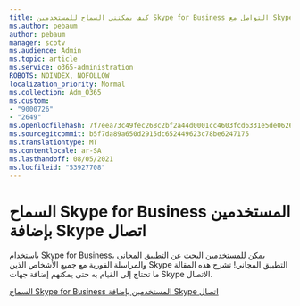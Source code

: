 ```yaml
---
title: كيف يمكنني السماح للمستخدمين Skype for Business التواصل مع Skype المستخدمين
ms.author: pebaum
author: pebaum
manager: scotv
ms.audience: Admin
ms.topic: article
ms.service: o365-administration
ROBOTS: NOINDEX, NOFOLLOW
localization_priority: Normal
ms.collection: Adm_O365
ms.custom:
- "9000726"
- "2649"
ms.openlocfilehash: 7f7eea73c49fec268c2bf2a44d0001cc4603fcd6331e5de0626862389f7cc04d
ms.sourcegitcommit: b5f7da89a650d2915dc652449623c78be6247175
ms.translationtype: MT
ms.contentlocale: ar-SA
ms.lasthandoff: 08/05/2021
ms.locfileid: "53927708"
---
```

# <a name="let-skype-for-business-users-add-skype-contacts"></a>السماح Skype for Business المستخدمين بإضافة Skype اتصال

باستخدام Skype for Business، يمكن للمستخدمين البحث عن التطبيق المجاني والمراسلة الفورية مع جميع الأشخاص الذين Skype التطبيق المجاني! تشرح هذه المقالة ما تحتاج إلى القيام به حتى يمكنهم إضافة جهات Skype الاتصال.

[السماح Skype for Business المستخدمين بإضافة Skype اتصال](https://docs.microsoft.com/skypeforbusiness/set-up-skype-for-business-online/let-skype-for-business-users-add-skype-contacts)